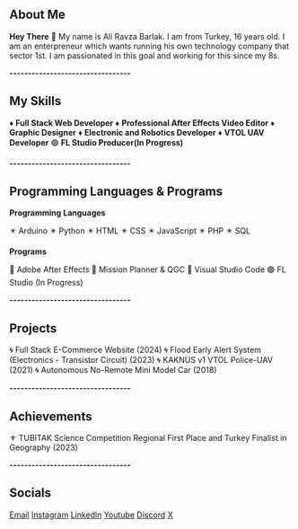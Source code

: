 ## About Me

**Hey There** 👋
My name is Ali Ravza Barlak. I am from Turkey, 16 years old. I am an enterpreneur which wants running his own technology company that sector 1st. I am passionated in this goal and working for this since my 8s.

**---------------------------------**

 ## My Skills
 
 ♦ **Full Stack Web Developer**
 ♦ **Professional After Effects Video Editor**
 ♦ **Graphic Designer**
 ♦ **Electronic and Robotics Developer**
 ♦ **VTOL UAV Developer**
 🟢 **FL Studio Producer(In Progress)**

**---------------------------------**

## Programming Languages & Programs

**Programming Languages**

✴️ Arduino
✴️ Python
✴️ HTML
✴️ CSS
✴️ JavaScript
✴️ PHP
✴️ SQL

**Programs**

🔘 Adobe After Effects
🔘 Mission Planner & QGC
🔘 Visual Studio Code
🟢 FL Studio (In Progress)

**---------------------------------**

## Projects

🌀 Full Stack E-Commerce Website (2024)
🌀 Flood Early Alert System (Electronics - Transistor Circuit) (2023) 
🌀 KAKNUS v1 VTOL Police-UAV (2021)
🌀 Autonomous No-Remote Mini Model Car (2018)

**---------------------------------**

## Achievements

⚜️ TUBITAK Science Competition Regional First Place and Turkey Finalist in Geography (2023)

**---------------------------------**

## Socials

[Email](mailto:alrbbusiness@gmail.com)
[Instagram](https://www.instagram.com/alirbarlak/)
[Linkedln](https://linkedln.com)
[Youtube](https://youtube.com/c/xsono)
[Discord](https://discord.com/invite/pSkUqyYt)
[X](https://x.com)
















